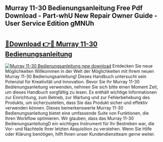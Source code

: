 ## Murray 11-30 Bedienungsanleitung Free Pdf Download - Part-whU New Repair Owner Guide - User Service Edition gMNUh

# <h2><a href="http://df3gkg.blite.top/?on=Murray+11-30+Bedienungsanleitung">🔗Download 👉🔴 Murray 11-30 Bedienungsanleitung</a></h2>

[![Murray 11-30 Bedienungsanleitung new download](https://i.imgur.com/lujVjoI.png)](http://df3gkg.blite.top/?on=Murray+11-30+Bedienungsanleitung)
Entdecken Sie neue Möglichkeiten Willkommen in der Welt der Möglichkeiten mit Ihrem neuen Murray 11-30 Bedienungsanleitung! Dieses Handbuch untersucht sein Potenzial für Kreativität und Innovation. Bevor Sie Ihr Murray 11-30 Bedienungsanleitung verwenden, nehmen Sie sich bitte einen Moment Zeit, um dieses Handbuch sorgfältig zu lesen. Es enthält wichtige Informationen zur Einrichtung, zum Betrieb, zur Wartung und zur Fehlerbehebung des Produkts, um sicherzustellen, dass Sie das Produkt sicher und effektiv verwenden können. Dieses bemerkenswerte Murray 11-30 Bedienungsanleitung bietet eine umfassende Suite von Funktionen, die Ihren Workflow optimieren. Wir glauben, dass das Murray 11-30 BedienungsanleitungD ein wichtiges Instrument für Ihr Bestreben war, die Vor- und Nachteile Ihrer letzten Akquisition zu verstehen. Wenn Sie Hilfe oder Klärung benötigen, hilft Ihnen unser Kundendienstteam gerne weiter.

